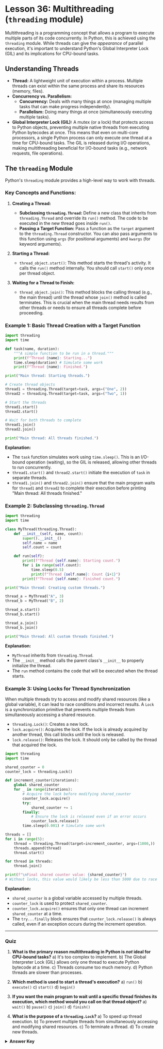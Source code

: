 
# Lesson 36: Multithreading (`threading` module)

Multithreading is a programming concept that allows a program to execute multiple parts of its code concurrently. In Python, this is achieved using the `threading` module. While threads can give the *appearance* of parallel execution, it's important to understand Python's Global Interpreter Lock (GIL) and its implications for CPU-bound tasks.

## Understanding Threads

*   **Thread:** A lightweight unit of execution within a process. Multiple threads can exist within the same process and share its resources (memory, files).
*   **Concurrency vs. Parallelism:**
    *   **Concurrency:** Deals with many things at once (managing multiple tasks that can make progress independently).
    *   **Parallelism:** Doing many things at once (simultaneously executing multiple tasks).
*   **Global Interpreter Lock (GIL):** A mutex (or a lock) that protects access to Python objects, preventing multiple native threads from executing Python bytecodes at once. This means that even on multi-core processors, a single Python process can only execute one thread at a time for CPU-bound tasks. The GIL is released during I/O operations, making multithreading beneficial for I/O-bound tasks (e.g., network requests, file operations).

## The `threading` Module

Python's `threading` module provides a high-level way to work with threads.

### Key Concepts and Functions:

1.  **Creating a Thread:**
    *   **Subclassing `threading.Thread`:** Define a new class that inherits from `threading.Thread` and override its `run()` method. The code to be executed in the new thread goes inside `run()`.
    *   **Passing a Target Function:** Pass a function as the `target` argument to the `threading.Thread` constructor. You can also pass arguments to this function using `args` (for positional arguments) and `kwargs` (for keyword arguments).

2.  **Starting a Thread:**
    *   `thread_object.start()`: This method starts the thread's activity. It calls the `run()` method internally. You should call `start()` only once per thread object.

3.  **Waiting for a Thread to Finish:**
    *   `thread_object.join()`: This method blocks the calling thread (e.g., the main thread) until the thread whose `join()` method is called terminates. This is crucial when the main thread needs results from other threads or needs to ensure all threads complete before proceeding.

### Example 1: Basic Thread Creation with a Target Function

```python
import threading
import time

def task(name, duration):
    """A simple function to be run in a thread."""
    print(f"Thread {name}: Starting...")
    time.sleep(duration) # Simulate some work
    print(f"Thread {name}: Finished.")

print("Main thread: Starting threads.")

# Create thread objects
thread1 = threading.Thread(target=task, args=("One", 2))
thread2 = threading.Thread(target=task, args=("Two", 1))

# Start the threads
thread1.start()
thread2.start()

# Wait for both threads to complete
thread1.join()
thread2.join()

print("Main thread: All threads finished.")
```

**Explanation:**

*   The `task` function simulates work using `time.sleep()`. This is an I/O-bound operation (waiting), so the GIL is released, allowing other threads to run concurrently.
*   `thread1.start()` and `thread2.start()` initiate the execution of `task` in separate threads.
*   `thread1.join()` and `thread2.join()` ensure that the main program waits for `thread1` and `thread2` to complete their execution before printing "Main thread: All threads finished."

### Example 2: Subclassing `threading.Thread`

```python
import threading
import time

class MyThread(threading.Thread):
    def __init__(self, name, count):
        super().__init__()
        self.name = name
        self.count = count

    def run(self):
        print(f"Thread {self.name}: Starting count.")
        for i in range(self.count):
            time.sleep(0.5)
            print(f"Thread {self.name}: Count {i+1}")
        print(f"Thread {self.name}: Finished count.")

print("Main thread: Creating custom threads.")

thread_a = MyThread("A", 3)
thread_b = MyThread("B", 2)

thread_a.start()
thread_b.start()

thread_a.join()
thread_b.join()

print("Main thread: All custom threads finished.")
```

**Explanation:**

*   `MyThread` inherits from `threading.Thread`.
*   The `__init__` method calls the parent class's `__init__` to properly initialize the thread.
*   The `run` method contains the code that will be executed when the thread starts.

### Example 3: Using Locks for Thread Synchronization

When multiple threads try to access and modify shared resources (like a global variable), it can lead to race conditions and incorrect results. A `Lock` is a synchronization primitive that prevents multiple threads from simultaneously accessing a shared resource.

*   `threading.Lock()`: Creates a new lock.
*   `lock.acquire()`: Acquires the lock. If the lock is already acquired by another thread, this call blocks until the lock is released.
*   `lock.release()`: Releases the lock. It should only be called by the thread that acquired the lock.

```python
import threading
import time

shared_counter = 0
counter_lock = threading.Lock()

def increment_counter(iterations):
    global shared_counter
    for _ in range(iterations):
        # Acquire the lock before modifying shared_counter
        counter_lock.acquire()
        try:
            shared_counter += 1
        finally:
            # Ensure the lock is released even if an error occurs
            counter_lock.release()
        time.sleep(0.001) # Simulate some work

threads = []
for i in range(5):
    thread = threading.Thread(target=increment_counter, args=(1000,))
    threads.append(thread)
    thread.start()

for thread in threads:
    thread.join()

print(f"\nFinal shared counter value: {shared_counter}")
# Without locks, this value would likely be less than 5000 due to race conditions.
```

**Explanation:**

*   `shared_counter` is a global variable accessed by multiple threads.
*   `counter_lock` is used to protect `shared_counter`.
*   `counter_lock.acquire()` ensures that only one thread can increment `shared_counter` at a time.
*   The `try...finally` block ensures that `counter_lock.release()` is always called, even if an exception occurs during the increment operation.

---

### Quiz

1.  **What is the primary reason multithreading in Python is *not* ideal for CPU-bound tasks?**
    a) It's too complex to implement.
    b) The Global Interpreter Lock (GIL) allows only one thread to execute Python bytecode at a time.
    c) Threads consume too much memory.
    d) Python threads are slower than processes.

2.  **Which method is used to start a thread's execution?**
    a) `run()`
    b) `execute()`
    c) `start()`
    d) `begin()`

3.  **If you want the main program to wait until a specific thread finishes its execution, which method would you call on that thread object?**
    a) `wait()`
    b) `pause()`
    c) `join()`
    d) `finish()`

4.  **What is the purpose of a `threading.Lock`?**
    a) To speed up thread execution.
    b) To prevent multiple threads from simultaneously accessing and modifying shared resources.
    c) To terminate a thread.
    d) To create new threads.

<details>
  <summary><b>Answer Key</b></summary>
  1. b
  2. c
  3. c
  4. b
</details>
